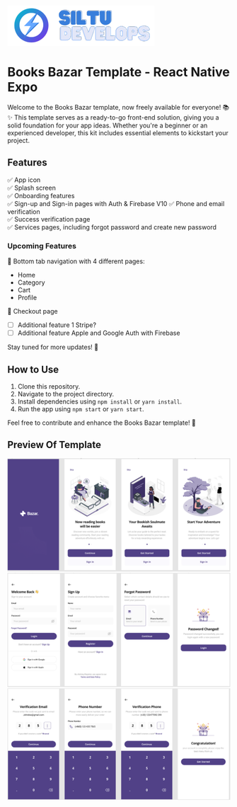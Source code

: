 ![Screenshot](/assets/github-logo-banner.png)

# Books Bazar Template - React Native Expo

Welcome to the Books Bazar template, now freely available for everyone! 📚✨ This template serves as a ready-to-go front-end solution, giving you a solid foundation for your app ideas. Whether you're a beginner or an experienced developer, this kit includes essential elements to kickstart your project.

## Features

✅ App icon  
✅ Splash screen  
✅ Onboarding features  
✅ Sign-up and Sign-in pages with Auth & Firebase V10
✅ Phone and email verification  
✅ Success verification page  
✅ Services pages, including forgot password and create new password

### Upcoming Features

🚀 Bottom tab navigation with 4 different pages:

- Home
- Category
- Cart
- Profile

🛒 Checkout page

- [ ] Additional feature 1 Stripe?
- [ ] Additional feature Apple and Google Auth with Firebase

Stay tuned for more updates! 🌟

## How to Use

1. Clone this repository.
2. Navigate to the project directory.
3. Install dependencies using `npm install` or `yarn install`.
4. Run the app using `npm start` or `yarn start`.

Feel free to contribute and enhance the Books Bazar template! 🚀

## Preview Of Template

![Screenshot](/assets/app-preview-images/onboarding-preview-kit.png)
![Screenshot](/assets/app-preview-images/auth-preview-kit.png)
![Screenshot](/assets/app-preview-images/verify-preview-kit.png)

